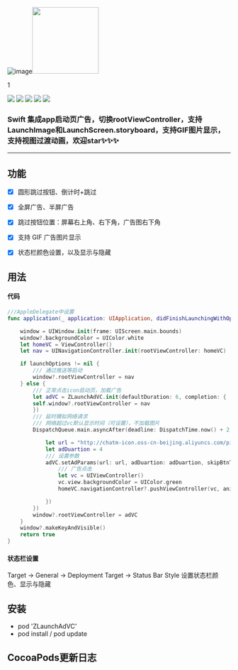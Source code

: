 ![image](https://github.com/MQZHot/ZLaunchAdVC/blob/master/Picture/ZLaunchAdVC.png)<img width="150" height="150" src="https://github.com/MQZHot/ZLaunchAdVC/blob/master/Picture/ZLaunchAdVC.png"/>

1

![](https://img.shields.io/badge/platform-iOS-red.svg) ![](https://img.shields.io/badge/language-Swift-green.svg) ![](https://img.shields.io/badge/support-iOS%208%2B-blue.svg) ![](https://img.shields.io/badge/license-MIT%20License-brightgreen.svg) ![](https://img.shields.io/badge/pod-0.0.2-yellow.svg)

### Swift 集成app启动页广告，切换rootViewController，支持LaunchImage和LaunchScreen.storyboard，支持GIF图片显示，支持视图过渡动画，欢迎star✨✨✨
**********

## 功能

- [x] 圆形跳过按钮、倒计时+跳过

- [x] 全屏广告、半屏广告
- [x] 跳过按钮位置：屏幕右上角、右下角，广告图右下角
- [x] 支持 GIF 广告图片显示
- [x] 状态栏颜色设置，以及显示与隐藏

## 用法

#### 代码

```swift
///AppleDelegate中设置
func application(_ application: UIApplication, didFinishLaunchingWithOptions launchOptions: [UIApplicationLaunchOptionsKey: Any]?) -> Bool {

    window = UIWindow.init(frame: UIScreen.main.bounds)
    window?.backgroundColor = UIColor.white
    let homeVC = ViewController()
    let nav = UINavigationController.init(rootViewController: homeVC)

    if launchOptions != nil {
        /// 通过推送等启动
        window?.rootViewController = nav
    } else {
        /// 正常点击icon启动页，加载广告
        let adVC = ZLaunchAdVC.init(defaultDuration: 6, completion: {
        self.window?.rootViewController = nav
        })
        /// 延时模拟网络请求
        /// 网络超过vc默认显示时间（可设置），不加载图片
        DispatchQueue.main.asyncAfter(deadline: DispatchTime.now() + 2, execute: {

            let url = "http://chatm-icon.oss-cn-beijing.aliyuncs.com/pic/pic_20170725104352981.jpg"
            let adDuartion = 4
            /// 设置参数
            adVC.setAdParams(url: url, adDuartion: adDuartion, skipBtnType: .circle, adViewBottomDistance: 100, transitionType: .filpFromLeft, adImgViewClick: {
                /// 广告点击
                let vc = UIViewController()
                vc.view.backgroundColor = UIColor.green
                homeVC.navigationController?.pushViewController(vc, animated: true)

            })
        })
        window?.rootViewController = adVC
    }
    window?.makeKeyAndVisible()
    return true
}
```

#### 状态栏设置

Target -> General -> Deployment Target -> Status Bar Style 设置状态栏颜色、显示与隐藏

## 安装

* pod 'ZLaunchAdVC'
* pod install / pod update


## CocoaPods更新日志


